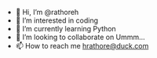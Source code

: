 - 👋 Hi, I’m @rathoreh
- 👀 I’m interested in coding
- 🌱 I’m currently learning Python
- 💞️ I’m looking to collaborate on Ummm...
- 📫 How to reach me hrathore@duck.com

<!---
rathoreh/rathoreh is a ✨ special ✨ repository because its `README.md` (this file) appears on your GitHub profile.
You can click the Preview link to take a look at your changes.
--->
